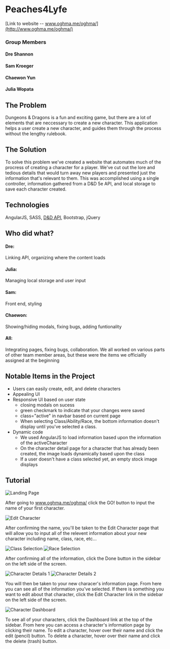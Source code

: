 # Peaches4Lyfe

[Link to website -- www.oghma.me/oghma/](http://www.oghma.me/oghma/)

### Group Members
#### Dre Shannon
#### Sam Kroeger
#### Chaewon Yun
#### Julia Wopata

## The Problem

Dungeons & Dragons is a fun and exciting game, but there are a lot of elements that are neccessary to create a new character. This application helps a user create a new character, and guides them through the process without the lengthy rulebook.

## The Solution

To solve this problem we've created a website that automates much of the procress of creating a character for a player. We've cut out the lore and tedious details that would turn away new players and presented just the information that's relevant to them. This was accomplished using a single controller, information gathered from a D&D 5e API, and local storage to save each character created.

## Technologies

AngularJS, SASS, [D&D API](http://www.dnd5eapi.co/), Bootstrap, jQuery

## Who did what?

#### Dre:
Linking API, organizing where the content loads
#### Julia:
Managing local storage and user input
#### Sam:
Front end, styling
#### Chaewon:
Showing/hiding modals, fixing bugs, adding funtionality

#### All:
Integrating pages, fixing bugs, collaboration. We all worked on various parts of other team member areas, but these were the items we officiallly assigned at the beginning

## Notable Items in the Project
- Users can easily create, edit, and delete characters
- Appealing UI
- Responsive UI based on user state
  - closing modals on sucess
  - green checkmark to indicate that your changes were saved
  - class="active" in navbar based on current page
  - When selecting Class/Ability/Race, the bottom information doesn't display until you've selected a class.
- Dynamic code
  - We used AngularJS to load information based upon the information of the activeCharacter
  - On the character detail page for a character that has already been created, the image loads dynamically based upon the class
  - If a user doesn't have a class selected yet, an empty stock image displays

## Tutorial
![Landing Page](/image/Screenshots/DND1.png)

After going to www.oghma.me/oghma/ click the GO! button to input the name of your first character.

![Edit Character](/image/Screenshots/DND3.png)

After confirming the name, you'll be taken to the Edit Character page that will allow you to input all of the relevent information about your new character including name, class, race, etc...

![Class Selection](/image/Screenshots/DND4.png)
![Race Selection](/image/Screenshots/DND5.png)

After confirming all of the information, click the Done button in the sidebar on the left side of the screen.

![Character Details 1](/image/Screenshots/DND7.png)
![Character Details 2](/image/Screenshots/DND8.png)

You will then be taken to your new characer's information page. From here you can see all of the information you've selected. If there is something you want to edit about that character, click the Edit Character link in the sidebar on the left side of the screen.

![Character Dashboard](/image/Screenshots/DND6.png)

To see all of your characters, click the Dashboard link at the top of the sidebar. From here you can access a character's information page by clicking their name. To edit a character, hover over their name and click the edit (pencil) button. To delete a character, hover over their name and click the delete (trash) button.
